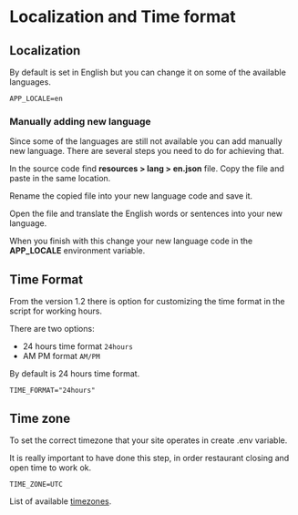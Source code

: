 # Localization and Time format

## Localization

By default is set in English but you can change it on some of the available languages.

```text
APP_LOCALE=en
```

### **Manually adding new language**

Since some of the languages are still not available you can add manually new language. There are several steps you need to do for achieving that.

In the source code find **resources &gt; lang &gt; en.json** file. Copy the file and paste in the same location.

Rename the copied file into your new language code and save it.

Open the file and translate the English words or sentences into your new language.

When you finish with this change your new language code in the **APP\_LOCALE** environment variable.

## Time Format

From the version 1.2 there is option for customizing the time format in the script for working hours.

There are two options:

* 24 hours time format `24hours`
* AM PM format `AM/PM`

By default is 24 hours time format.

```text
TIME_FORMAT="24hours"
```

## Time zone

To set the correct timezone that your site operates in create .env variable.

It is really important to have done this step, in order restaurant closing and open time to work ok.

```text
TIME_ZONE=UTC
```

List of available [timezones](https://www.php.net/manual/en/timezones.php).

